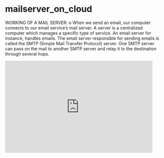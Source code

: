 # mailserver_on_cloud
<html>

<body>
<p>
WORKING OF A MAIL SERVER:
o	When we send an email, our computer connects to our email service’s mail server. A server is a centralized computer which manages a specific type of service. An email server for instance, handles emails. The email server responsible for sending emails is called the SMTP (Simple Mail Transfer Protocol) server. One SMTP server can pass on the mail to another SMTP server and relay it to the destination through several hops.
  </p>
 <iframe width="480" height="300"
src="https://youtu.be/3Wq-ghtB0XQ" frameborder="0" allow="accelerometer;
autoplay; encrypted-media; gyroscope; picture-in-picture" allowfullscreen></iframe>

</body>

</html>
